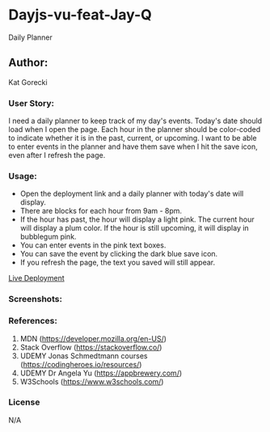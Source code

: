 # Dayjs-vu-feat-Jay-Q

Daily Planner

## Author:

Kat Gorecki

### User Story:

I need a daily planner to keep track of my day's events. Today's date should load when I open the page. Each hour in the planner should be color-coded to indicate whether it is in the past, current, or upcoming. I want to be able to enter events in the planner and have them save when I hit the save icon, even after I refresh the page.

### Usage:

- Open the deployment link and a daily planner with today's date will display.
- There are blocks for each hour from 9am - 8pm.
- If the hour has past, the hour will display a light pink. The current hour will display a plum color. If the hour is still upcoming, it will display in bubblegum pink.
- You can enter events in the pink text boxes.
- You can save the event by clicking the dark blue save icon.
- If you refresh the page, the text you saved will still appear.

[Live Deployment](https://slayonce.github.io/Dayjs-vu-feat-Jay-Q/)

### Screenshots:

### References:

1. MDN (https://developer.mozilla.org/en-US/)
2. Stack Overflow (https://stackoverflow.co/)
3. UDEMY Jonas Schmedtmann courses (https://codingheroes.io/resources/)
4. UDEMY Dr Angela Yu (https://appbrewery.com/)
5. W3Schools (https://www.w3schools.com/)

### License

N/A
